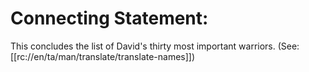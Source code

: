 # Connecting Statement:

This concludes the list of David's thirty most important warriors. (See: [[rc://en/ta/man/translate/translate-names]])